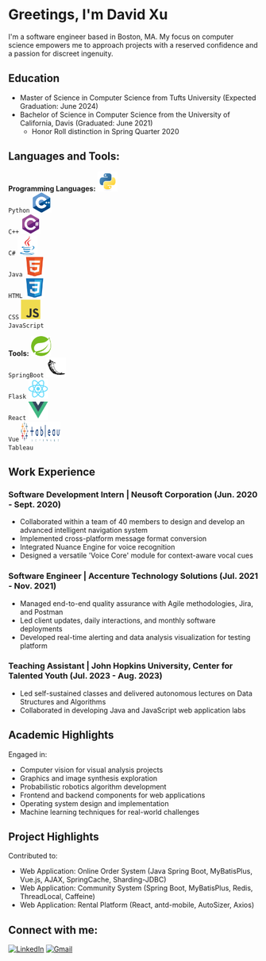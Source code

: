 # Greetings, I'm David Xu

I'm a software engineer based in Boston, MA. My focus on computer science empowers me to approach projects with a reserved confidence and a passion for discreet ingenuity.


## Education
- Master of Science in Computer Science from Tufts University (Expected Graduation: June 2024)
- Bachelor of Science in Computer Science from the University of California, Davis (Graduated: June 2021)
  - Honor Roll distinction in Spring Quarter 2020

## Languages and Tools:

**Programming Languages:**
<code><img height="40" src="https://raw.githubusercontent.com/devicons/devicon/master/icons/python/python-original.svg"> Python</code>
<code><img height="40" src="https://raw.githubusercontent.com/devicons/devicon/master/icons/cplusplus/cplusplus-original.svg"> C++</code>
<code><img height="40" src="https://raw.githubusercontent.com/devicons/devicon/master/icons/csharp/csharp-original.svg"> C#</code>
<code><img height="40" src="https://raw.githubusercontent.com/devicons/devicon/master/icons/java/java-original.svg"> Java</code>
<code><img height="40" src="https://raw.githubusercontent.com/devicons/devicon/master/icons/html5/html5-original.svg"> HTML</code>
<code><img height="40" src="https://raw.githubusercontent.com/devicons/devicon/master/icons/css3/css3-original.svg"> CSS</code>
<code><img height="40" src="https://raw.githubusercontent.com/devicons/devicon/master/icons/javascript/javascript-original.svg"> JavaScript</code>

**Tools:**
<code><img height="40" src="https://raw.githubusercontent.com/devicons/devicon/master/icons/spring/spring-original.svg"> SpringBoot</code>
<code><img height="40" src="https://raw.githubusercontent.com/devicons/devicon/master/icons/flask/flask-original.svg"> Flask</code>
<code><img height="40" src="https://raw.githubusercontent.com/devicons/devicon/master/icons/react/react-original.svg"> React</code>
<code><img height="40" src="https://raw.githubusercontent.com/devicons/devicon/master/icons/vuejs/vuejs-original.svg"> Vue</code>
<code><img height="40" width="80" src="https://raw.githubusercontent.com/logo/Tableau/master/images/logo.svg"> Tableau</code>



## Work Experience

### Software Development Intern | Neusoft Corporation (Jun. 2020 - Sept. 2020)
- Collaborated within a team of 40 members to design and develop an advanced intelligent navigation system
- Implemented cross-platform message format conversion
- Integrated Nuance Engine for voice recognition
- Designed a versatile 'Voice Core' module for context-aware vocal cues

### Software Engineer | Accenture Technology Solutions (Jul. 2021 - Nov. 2021)
- Managed end-to-end quality assurance with Agile methodologies, Jira, and Postman
- Led client updates, daily interactions, and monthly software deployments
- Developed real-time alerting and data analysis visualization for testing platform

### Teaching Assistant | John Hopkins University, Center for Talented Youth (Jul. 2023 - Aug. 2023)
- Led self-sustained classes and delivered autonomous lectures on Data Structures and Algorithms
- Collaborated in developing Java and JavaScript web application labs


## Academic Highlights
Engaged in:
- Computer vision for visual analysis projects
- Graphics and image synthesis exploration
- Probabilistic robotics algorithm development
- Frontend and backend components for web applications
- Operating system design and implementation
- Machine learning techniques for real-world challenges

## Project Highlights
Contributed to:
- Web Application: Online Order System (Java Spring Boot, MyBatisPlus, Vue.js, AJAX, SpringCache, Sharding-JDBC)
- Web Application: Community System (Spring Boot, MyBatisPlus, Redis, ThreadLocal, Caffeine)
- Web Application: Rental Platform (React, antd-mobile, AutoSizer, Axios)

## Connect with me:

[![LinkedIn](https://img.icons8.com/color/48/000000/linkedin.png)](https://www.linkedin.com/in/jianan-xu-b705961b0/)
[![Gmail](https://img.icons8.com/fluent/48/000000/gmail.png)](mailto:jiananxu11@gmail.com)
